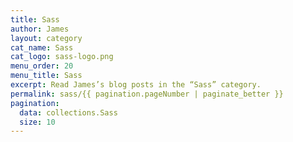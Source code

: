 ```yaml
---
title: Sass
author: James
layout: category
cat_name: Sass
cat_logo: sass-logo.png
menu_order: 20
menu_title: Sass
excerpt: Read James’s blog posts in the “Sass” category.
permalink: sass/{{ pagination.pageNumber | paginate_better }}
pagination:
  data: collections.Sass
  size: 10
---
```


